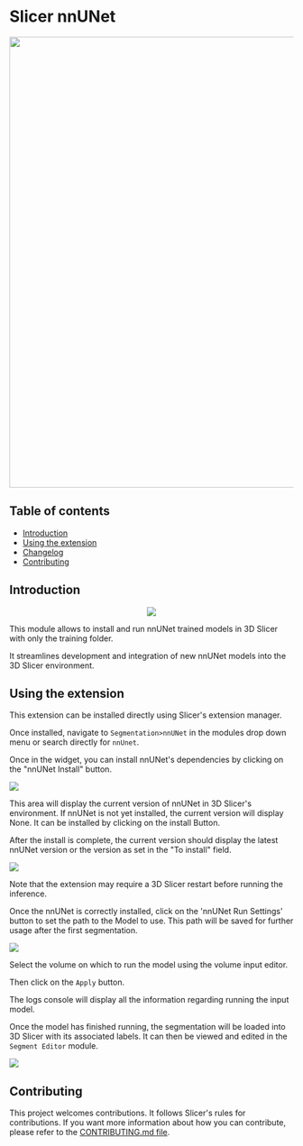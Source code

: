 # Slicer nnUNet

<img src="https://github.com/KitwareMedical/SlicerNNUnet/raw/main/Screenshots/1.png" width="800"/>

## Table of contents

* [Introduction](#introduction)
* [Using the extension](#using-the-extension)
* [Changelog](#changelog)
* [Contributing](#contributing)

## Introduction

<div style="text-align:center">
<img class="center" src="https://github.com/KitwareMedical/SlicerNNUnet/raw/main/SlicerNNUnet/Resources/Icons/SlicerNNUnet.png"/>
</div>

This module allows to install and run nnUNet trained models in 3D Slicer with only the training folder.

It streamlines development and integration of new nnUNet models into the 3D Slicer environment.

## Using the extension

This extension can be installed directly using Slicer's extension manager.

Once installed, navigate to `Segmentation>nnUNet` in the modules drop down menu or search directly
for `nnUnet`.

Once in the widget, you can install nnUNet's dependencies by clicking on the "nnUNet Install" button.

<img src="https://github.com/KitwareMedical/SlicerNNUnet/raw/main/Screenshots/2.png"/>

This area will display the current version of nnUNet in 3D Slicer's environment.
If nnUNet is not yet installed, the current version will display None.
It can be installed by clicking on the install Button.

After the install is complete, the current version should display the latest nnUNet version or the version as set in
the "To install" field.

<img src="https://github.com/KitwareMedical/SlicerNNUnet/raw/main/Screenshots/3.png"/>

Note that the extension may require a 3D Slicer restart before running the inference.

Once the nnUNet is correctly installed, click on the 'nnUNet Run Settings' button to set the path to the Model to use.
This path will be saved for further usage after the first segmentation.

<img src="https://github.com/KitwareMedical/SlicerNNUnet/raw/main/Screenshots/4.png"/>

Select the volume on which to run the model using the volume input editor.

Then click on the `Apply` button.

The logs console will display all the information regarding running the input model.

Once the model has finished running, the segmentation will be loaded into 3D Slicer with its associated labels.
It can then be viewed and edited in the `Segment Editor` module.

<img src="https://github.com/KitwareMedical/SlicerNNUnet/raw/main/Screenshots/1.png"/>

## Contributing

This project welcomes contributions. It follows Slicer's rules for contributions. 
If you want more information about how you can contribute, please refer to
the [CONTRIBUTING.md file](https://github.com/Slicer/Slicer/blob/main/CONTRIBUTING.md).
